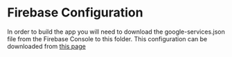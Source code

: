 # Firebase Configuration
In order to build the app you will need to download the google-services.json file from the Firebase Console to this folder. This configuration can be downloaded from [this page](https://console.firebase.google.com/project/cmput301-qr-rangers-cae21/settings/general/android:com.example.qr_rangers)